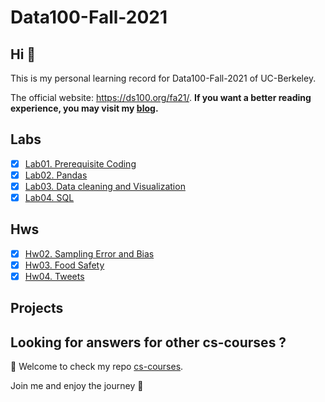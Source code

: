 # Data100-Fall-2021

## Hi 👋

This is my personal learning record for Data100-Fall-2021 of UC-Berkeley. 



The official website: https://ds100.org/fa21/. **If you want a better reading experience, you may visit my [blog](https://martinlwx.github.io).**

## Labs

- [x] [Lab01. Prerequisite Coding](./Labs/lab01.ipynb)
- [x] [Lab02. Pandas](./Labs/lab02.ipynb)
- [x] [Lab03. Data cleaning and Visualization](./Labs/lab03.ipynb)
- [x] [Lab04. SQL](./Labs/lab04.ipynb)

## Hws

- [x] [Hw02. Sampling Error and Bias](./Hws/hw2.ipynb)
- [x] [Hw03. Food Safety](./Hws/hw03/hw3.ipynb)
- [x] [Hw04. Tweets](./Hws/hw04/hw4.ipynb)

## Projects



## Looking for answers for other cs-courses ?

:hugs: Welcome to check my repo [cs-courses](https://github.com/MartinLwx/cs-courses). 



Join me and enjoy the journey :rocket:

